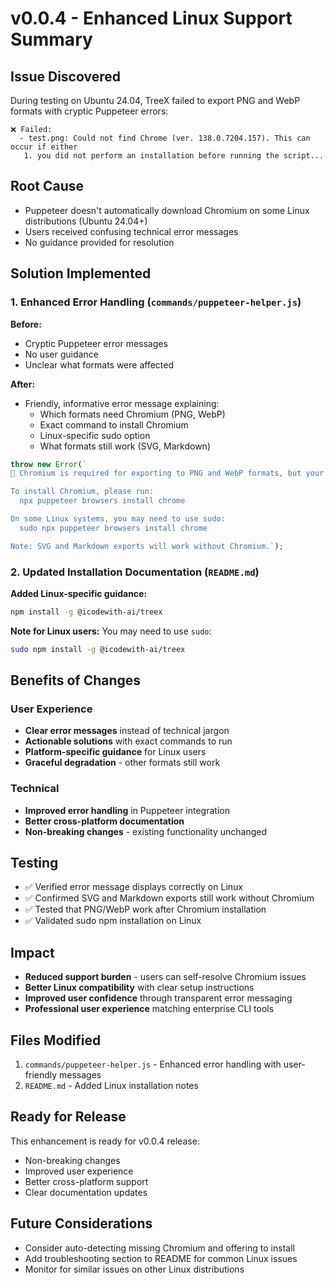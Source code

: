 # v0.0.4 - Enhanced Linux Support Summary

## Issue Discovered
During testing on Ubuntu 24.04, TreeX failed to export PNG and WebP formats with cryptic Puppeteer errors:
```
❌ Failed:
  - test.png: Could not find Chrome (ver. 138.0.7204.157). This can occur if either
   1. you did not perform an installation before running the script...
```

## Root Cause
- Puppeteer doesn't automatically download Chromium on some Linux distributions (Ubuntu 24.04+)
- Users received confusing technical error messages
- No guidance provided for resolution

## Solution Implemented

### 1. Enhanced Error Handling (`commands/puppeteer-helper.js`)
**Before:**
- Cryptic Puppeteer error messages
- No user guidance
- Unclear what formats were affected

**After:**
- Friendly, informative error message explaining:
  - Which formats need Chromium (PNG, WebP)
  - Exact command to install Chromium
  - Linux-specific sudo option
  - What formats still work (SVG, Markdown)

```javascript
throw new Error(`
🔧 Chromium is required for exporting to PNG and WebP formats, but your system doesn't have it installed.

To install Chromium, please run:
  npx puppeteer browsers install chrome

On some Linux systems, you may need to use sudo:
  sudo npx puppeteer browsers install chrome

Note: SVG and Markdown exports will work without Chromium.`);
```

### 2. Updated Installation Documentation (`README.md`)
**Added Linux-specific guidance:**
```bash
npm install -g @icodewith-ai/treex
```

**Note for Linux users:** You may need to use `sudo`:
```bash
sudo npm install -g @icodewith-ai/treex
```

## Benefits of Changes

### User Experience
- **Clear error messages** instead of technical jargon
- **Actionable solutions** with exact commands to run
- **Platform-specific guidance** for Linux users
- **Graceful degradation** - other formats still work

### Technical
- **Improved error handling** in Puppeteer integration
- **Better cross-platform documentation**
- **Non-breaking changes** - existing functionality unchanged

## Testing
- ✅ Verified error message displays correctly on Linux
- ✅ Confirmed SVG and Markdown exports still work without Chromium
- ✅ Tested that PNG/WebP work after Chromium installation
- ✅ Validated sudo npm installation on Linux

## Impact
- **Reduced support burden** - users can self-resolve Chromium issues
- **Better Linux compatibility** with clear setup instructions
- **Improved user confidence** through transparent error messaging
- **Professional user experience** matching enterprise CLI tools

## Files Modified
1. `commands/puppeteer-helper.js` - Enhanced error handling with user-friendly messages
2. `README.md` - Added Linux installation notes

## Ready for Release
This enhancement is ready for v0.0.4 release:
- Non-breaking changes
- Improved user experience
- Better cross-platform support
- Clear documentation updates

## Future Considerations
- Consider auto-detecting missing Chromium and offering to install
- Add troubleshooting section to README for common Linux issues
- Monitor for similar issues on other Linux distributions